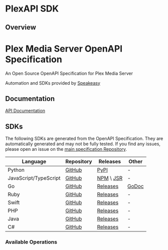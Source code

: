 # PlexAPI SDK

## Overview

# Plex Media Server OpenAPI Specification

An Open Source OpenAPI Specification for Plex Media Server

Automation and SDKs provided by [Speakeasy](https://speakeasyapi.dev/)

## Documentation

[API Documentation](https://plexapi.dev)

## SDKs

The following SDKs are generated from the OpenAPI Specification. They are automatically generated and may not be fully tested. If you find any issues, please open an issue on the [main specification Repository](https://github.com/unfaiyted/plex-api-spec).

| Language              | Repository                                        | Releases                                                                                         | Other                                                   |
| --------------------- | ------------------------------------------------- | ------------------------------------------------------------------------------------------------ | ------------------------------------------------------- |
| Python                | [GitHub](https://github.com/unfaiyted/plexpy)     | [PyPI](https://pypi.org/project/plex-api-client/)                                                | -                                                       |
| JavaScript/TypeScript | [GitHub](https://github.com/unfaiyted/plexjs)     | [NPM](https://www.npmjs.com/package/@lukehagar/plexjs) \ [JSR](https://jsr.io/@lukehagar/plexjs) | -                                                       |
| Go                    | [GitHub](https://github.com/unfaiyted/plexgo)     | [Releases](https://github.com/unfaiyted/plexgo/releases)                                         | [GoDoc](https://pkg.go.dev/github.com/unfaiyted/plexgo) |
| Ruby                  | [GitHub](https://github.com/unfaiyted/plexruby)   | [Releases](https://github.com/unfaiyted/plexruby/releases)                                       | -                                                       |
| Swift                 | [GitHub](https://github.com/unfaiyted/plexswift)  | [Releases](https://github.com/unfaiyted/plexswift/releases)                                      | -                                                       |
| PHP                   | [GitHub](https://github.com/unfaiyted/plexphp)    | [Releases](https://github.com/unfaiyted/plexphp/releases)                                        | -                                                       |
| Java                  | [GitHub](https://github.com/unfaiyted/plexjava)   | [Releases](https://github.com/unfaiyted/plexjava/releases)                                       | -                                                       |
| C#                    | [GitHub](https://github.com/unfaiyted/plexcsharp) | [Releases](https://github.com/unfaiyted/plexcsharp/releases)                                     | -


### Available Operations
